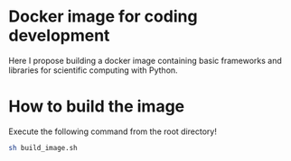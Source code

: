 # Docker image for coding development

Here I propose building a docker image containing basic frameworks and libraries for scientific computing with Python. 

# How to build the image

Execute the following command from the root directory!
```bash
sh build_image.sh
```